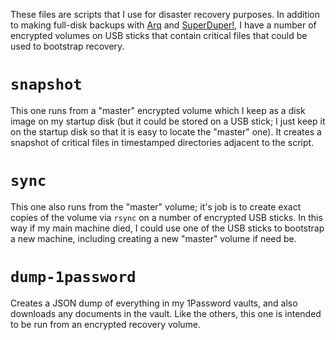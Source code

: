 These files are scripts that I use for disaster recovery purposes. In addition to making full-disk backups with [Arq](https://www.arqbackup.com/) and [SuperDuper!](https://www.shirt-pocket.com/SuperDuper), I have a number of encrypted volumes on USB sticks that contain critical files that could be used to bootstrap recovery.

# `snapshot`

This one runs from a "master" encrypted volume which I keep as a disk image on my startup disk (but it could be stored on a USB stick; I just keep it on the startup disk so that it is easy to locate the "master" one). It creates a snapshot of critical files in timestamped directories adjacent to the script.

# `sync`

This one also runs from the "master" volume; it's job is to create exact copies of the volume via `rsync` on a number of encrypted USB sticks. In this way if my main machine died, I could use one of the USB sticks to bootstrap a new machine, including creating a new "master" volume if need be.

# `dump-1password`

Creates a JSON dump of everything in my 1Password vaults, and also downloads any documents in the vault. Like the others, this one is intended to be run from an encrypted recovery volume.
